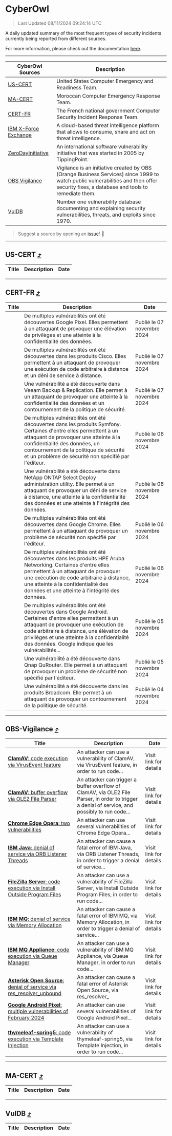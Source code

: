 
 <div id='top'></div>

# CyberOwl

 > Last Updated 08/11/2024 09:24:14 UTC
 
 A daily updated summary of the most frequent types of security incidents currently being reported from different sources.
 
 For more information, please check out the documentation [here](./docs/README.md).
 
 ---
 |CyberOwl Sources|Description|
 |---|---|
 |[US-CERT](#us-cert-arrow_heading_up)|United States Computer Emergency and Readiness Team.|
 |[MA-CERT](#ma-cert-arrow_heading_up)|Moroccan Computer Emergency Response Team.|
 |[CERT-FR](#cert-fr-arrow_heading_up)|The French national government Computer Security Incident Response Team.|
 |[IBM X-Force Exchange](#ibmcloud-arrow_heading_up)|A cloud-based threat intelligence platform that allows to consume, share and act on threat intelligence.|
 |[ZeroDayInitiative](#zerodayinitiative-arrow_heading_up)|An international software vulnerability initiative that was started in 2005 by TippingPoint.|
 |[OBS Vigilance](#obs-vigilance-arrow_heading_up)|Vigilance is an initiative created by OBS (Orange Business Services) since 1999 to watch public vulnerabilities and then offer security fixes, a database and tools to remediate them.|
 |[VulDB](#vuldb-arrow_heading_up)|Number one vulnerability database documenting and explaining security vulnerabilities, threats, and exploits since 1970.|
 
 > Suggest a source by opening an [issue](https://github.com/karimhabush/cyberowl/issues)! :raised_hands:
 ---

## US-CERT [:arrow_heading_up:](#cyberowl)

 |Title|Description|Date|
 |---|---|---|
 
 ---

## CERT-FR [:arrow_heading_up:](#cyberowl)

 |Title|Description|Date|
 |---|---|---|
 |[](https://www.cert.ssi.gouv.fr/avis/CERTFR-2024-AVI-0951/)|De multiples vulnérabilités ont été découvertes Google Pixel. Elles permettent à un attaquant de provoquer une élévation de privilèges et une atteinte à la confidentialité des données.|Publié le 07 novembre 2024|
 |[](https://www.cert.ssi.gouv.fr/avis/CERTFR-2024-AVI-0950/)|De multiples vulnérabilités ont été découvertes dans les produits Cisco. Elles permettent à un attaquant de provoquer une exécution de code arbitraire à distance et un déni de service à distance.|Publié le 07 novembre 2024|
 |[](https://www.cert.ssi.gouv.fr/avis/CERTFR-2024-AVI-0949/)|Une vulnérabilité a été découverte dans Veeam Backup & Replication. Elle permet à un attaquant de provoquer une atteinte à la confidentialité des données et un contournement de la politique de sécurité.|Publié le 07 novembre 2024|
 |[](https://www.cert.ssi.gouv.fr/avis/CERTFR-2024-AVI-0948/)|De multiples vulnérabilités ont été découvertes dans les produits Symfony. Certaines d'entre elles permettent à un attaquant de provoquer une atteinte à la confidentialité des données, un contournement de la politique de sécurité et un problème de sécurité non spécifié par l'éditeur.|Publié le 06 novembre 2024|
 |[](https://www.cert.ssi.gouv.fr/avis/CERTFR-2024-AVI-0947/)|Une vulnérabilité a été découverte dans NetApp ONTAP Select Deploy administration utility. Elle permet à un attaquant de provoquer un déni de service à distance, une atteinte à la confidentialité des données et une atteinte à l'intégrité des données.|Publié le 06 novembre 2024|
 |[](https://www.cert.ssi.gouv.fr/avis/CERTFR-2024-AVI-0946/)|De multiples vulnérabilités ont été découvertes dans Google Chrome. Elles permettent à un attaquant de provoquer un problème de sécurité non spécifié par l'éditeur.|Publié le 06 novembre 2024|
 |[](https://www.cert.ssi.gouv.fr/avis/CERTFR-2024-AVI-0945/)|De multiples vulnérabilités ont été découvertes dans les produits HPE Aruba Networking. Certaines d'entre elles permettent à un attaquant de provoquer une exécution de code arbitraire à distance, une atteinte à la confidentialité des données et une atteinte à l'intégrité des données.|Publié le 06 novembre 2024|
 |[](https://www.cert.ssi.gouv.fr/avis/CERTFR-2024-AVI-0944/)|De multiples vulnérabilités ont été découvertes dans Google Android. Certaines d'entre elles permettent à un attaquant de provoquer une exécution de code arbitraire à distance, une élévation de privilèges et une atteinte à la confidentialité des données. Google indique que les vulnérabilités...|Publié le 05 novembre 2024|
 |[](https://www.cert.ssi.gouv.fr/avis/CERTFR-2024-AVI-0943/)|Une vulnérabilité a été découverte dans Qnap QuRouter. Elle permet à un attaquant de provoquer un problème de sécurité non spécifié par l'éditeur.|Publié le 05 novembre 2024|
 |[](https://www.cert.ssi.gouv.fr/avis/CERTFR-2024-AVI-0942/)|Une vulnérabilité a été découverte dans les produits Broadcom. Elle permet à un attaquant de provoquer un contournement de la politique de sécurité.|Publié le 04 novembre 2024|
 
 ---

## OBS-Vigilance [:arrow_heading_up:](#cyberowl)

 |Title|Description|Date|
 |---|---|---|
 |[<a href="https://vigilance.fr/vulnerability/ClamAV-code-execution-via-VirusEvent-feature-43456" class="noirorange"><b>ClamAV</b>: code execution via VirusEvent feature</a>](https://vigilance.fr/vulnerability/ClamAV-code-execution-via-VirusEvent-feature-43456)|An attacker can use a vulnerability of ClamAV, via VirusEvent feature, in order to run code...|Visit link for details|
 |[<a href="https://vigilance.fr/vulnerability/ClamAV-buffer-overflow-via-OLE2-File-Parser-43455" class="noirorange"><b>ClamAV</b>: buffer overflow via OLE2 File Parser</a>](https://vigilance.fr/vulnerability/ClamAV-buffer-overflow-via-OLE2-File-Parser-43455)|An attacker can trigger a buffer overflow of ClamAV, via OLE2 File Parser, in order to trigger a denial of service, and possibly to run code...|Visit link for details|
 |[<a href="https://vigilance.fr/vulnerability/Chrome-Edge-Opera-two-vulnerabilities-43449" class="noirorange"><b>Chrome  Edge  Opera</b>: two vulnerabilities</a>](https://vigilance.fr/vulnerability/Chrome-Edge-Opera-two-vulnerabilities-43449)|An attacker can use several vulnerabilities of Chrome  Edge  Opera...|Visit link for details|
 |[<a href="https://vigilance.fr/vulnerability/IBM-Java-denial-of-service-via-ORB-Listener-Threads-45098" class="noirorange"><b>IBM Java</b>: denial of service via ORB Listener Threads</a>](https://vigilance.fr/vulnerability/IBM-Java-denial-of-service-via-ORB-Listener-Threads-45098)|An attacker can cause a fatal error of IBM Java, via ORB Listener Threads, in order to trigger a denial of service...|Visit link for details|
 |[<a href="https://vigilance.fr/vulnerability/FileZilla-Server-code-execution-via-Install-Outside-Program-Files-45097" class="noirorange"><b>FileZilla Server</b>: code execution via Install Outside Program Files</a>](https://vigilance.fr/vulnerability/FileZilla-Server-code-execution-via-Install-Outside-Program-Files-45097)|An attacker can use a vulnerability of FileZilla Server, via Install Outside Program Files, in order to run code...|Visit link for details|
 |[<a href="https://vigilance.fr/vulnerability/IBM-MQ-denial-of-service-via-Memory-Allocation-45095" class="noirorange"><b>IBM MQ</b>: denial of service via Memory Allocation</a>](https://vigilance.fr/vulnerability/IBM-MQ-denial-of-service-via-Memory-Allocation-45095)|An attacker can cause a fatal error of IBM MQ, via Memory Allocation, in order to trigger a denial of service...|Visit link for details|
 |[<a href="https://vigilance.fr/vulnerability/IBM-MQ-Appliance-code-execution-via-Queue-Manager-45094" class="noirorange"><b>IBM MQ  Appliance</b>: code execution via Queue Manager</a>](https://vigilance.fr/vulnerability/IBM-MQ-Appliance-code-execution-via-Queue-Manager-45094)|An attacker can use a vulnerability of IBM MQ  Appliance, via Queue Manager, in order to run code...|Visit link for details|
 |[<a href="https://vigilance.fr/vulnerability/Asterisk-Open-Source-denial-of-service-via-res-resolver-unbound-45093" class="noirorange"><b>Asterisk Open Source</b>: denial of service via res_resolver_unbound</a>](https://vigilance.fr/vulnerability/Asterisk-Open-Source-denial-of-service-via-res-resolver-unbound-45093)|An attacker can cause a fatal error of Asterisk Open Source, via res_resolver_|Visit link for details|
 |[<a href="https://vigilance.fr/vulnerability/Google-Android-Pixel-multiple-vulnerabilities-of-February-2024-43444" class="noirorange"><b>Google Android  Pixel</b>: multiple vulnerabilities of February 2024</a>](https://vigilance.fr/vulnerability/Google-Android-Pixel-multiple-vulnerabilities-of-February-2024-43444)|An attacker can use several vulnerabilities of Google Android  Pixel...|Visit link for details|
 |[<a href="https://vigilance.fr/vulnerability/thymeleaf-spring5-code-execution-via-Template-Injection-43442" class="noirorange"><b>thymeleaf-spring5</b>: code execution via Template Injection</a>](https://vigilance.fr/vulnerability/thymeleaf-spring5-code-execution-via-Template-Injection-43442)|An attacker can use a vulnerability of thymeleaf-spring5, via Template Injection, in order to run code...|Visit link for details|
 
 ---

## MA-CERT [:arrow_heading_up:](#cyberowl)

 |Title|Description|Date|
 |---|---|---|
 
 ---

## VulDB [:arrow_heading_up:](#cyberowl)

 |Title|Description|Date|
 |---|---|---|
 